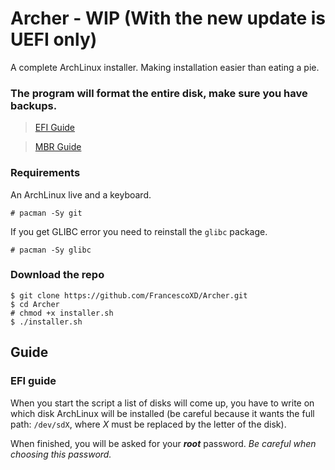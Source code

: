# Archer - WIP (With the new update is UEFI only)
A complete ArchLinux installer. Making installation easier than eating a pie.

### The program will format the entire disk, make sure you have backups.

> [EFI Guide](#efi-guide)

> [MBR Guide](#mbr-guide)
### Requirements
An ArchLinux live and a keyboard.
```
# pacman -Sy git
```
If you get GLIBC error you need to reinstall the ```glibc``` package.
```
# pacman -Sy glibc
```
### Download the repo
```
$ git clone https://github.com/FrancescoXD/Archer.git
$ cd Archer
# chmod +x installer.sh
$ ./installer.sh
```
## Guide
### EFI guide
When you start the script a list of disks will come up, you have to write on which disk ArchLinux will be installed (be careful because it wants the full path: ```/dev/sdX```, where *X* must be replaced by the letter of the disk).

When finished, you will be asked for your **_root_** password. _Be careful when choosing this password._
